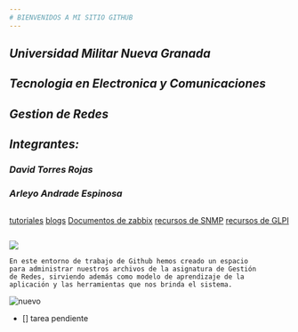 ```yaml
---
# BIENVENIDOS A MI SITIO GITHUB
---
```

## ***Universidad Militar Nueva Granada***
## ***Tecnologia en Electronica y Comunicaciones***
## ***Gestion de Redes***
## ***Integrantes:***
### ***David Torres Rojas***
### ***Arleyo Andrade Espinosa***
~~~
~~~
[tutoriales](https://www.youtube.com/watch?v=hWglK8nWh60)
[blogs](https://github.blog/)
[Documentos de zabbix](https://www.zabbix.com/documentation/current/manual/installation/install_from_packages)
[recursos de SNMP](https://pandorafms.com/blog/es/monitorizacion-snmp/)
[recursos de GLPI](https://virtual2.umng.edu.co/moodle/mod/resource/view.php?id=1004181)
~~~
~~~
![](https://www.muycomputerpro.com/wp-content/uploads/2019/12/GitHub_en_China.jpg)
~~~
En este entorno de trabajo de Github hemos creado un espacio
para administrar nuestros archivos de la asignatura de Gestión
de Redes, sirviendo además como modelo de aprendizaje de la
aplicación y las herramientas que nos brinda el sistema.
~~~
![nuevo](imagen.jpg)
- [] tarea pendiente
